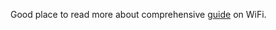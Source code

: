 Good place to read more about comprehensive [guide](https://docs.espressif.com/projects/esp-idf/en/stable/esp32/api-guides/wifi.html) on WiFi.
